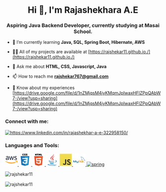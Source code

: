 <h1 align="center">Hi 👋, I'm Rajashekhara A.E</h1>
<h3 align="center">Aspiring Java Backend Developer, currently studying at Masai School.</h3>

- 🌱 I’m currently learning **Java, SQL, Spring Boot, Hibernate, AWS**

- 👨‍💻 All of my projects are available at [https://rajshekar11.github.io./](https://rajshekar11.github.io./)

- 💬 Ask me about **HTML, CSS, Javascript, Java**

- 📫 How to reach me **rajshekar767@gmail.com**

- 📄 Know about my experiences [https://drive.google.com/file/d/1nZMjqsM4jyKMqmJpIwaxHFlZPpQAbW7-/view?usp=sharing](https://drive.google.com/file/d/1nZMjqsM4jyKMqmJpIwaxHFlZPpQAbW7-/view?usp=sharing)

<h3 align="left">Connect with me:</h3>
<p align="left">
<a href="https://linkedin.com/in/https://www.linkedin.com/in/rajashekhar-a-e-322958150/" target="blank"><img align="center" src="https://raw.githubusercontent.com/rahuldkjain/github-profile-readme-generator/master/src/images/icons/Social/linked-in-alt.svg" alt="https://www.linkedin.com/in/rajashekhar-a-e-322958150/" height="30" width="40" /></a>
</p>

<h3 align="left">Languages and Tools:</h3>
<p align="left"> <a href="https://aws.amazon.com" target="_blank" rel="noreferrer"> <img src="https://raw.githubusercontent.com/devicons/devicon/master/icons/amazonwebservices/amazonwebservices-original-wordmark.svg" alt="aws" width="40" height="40"/> </a> <a href="https://www.w3schools.com/css/" target="_blank" rel="noreferrer"> <img src="https://raw.githubusercontent.com/devicons/devicon/master/icons/css3/css3-original-wordmark.svg" alt="css3" width="40" height="40"/> </a> <a href="https://www.w3.org/html/" target="_blank" rel="noreferrer"> <img src="https://raw.githubusercontent.com/devicons/devicon/master/icons/html5/html5-original-wordmark.svg" alt="html5" width="40" height="40"/> </a> <a href="https://www.java.com" target="_blank" rel="noreferrer"> <img src="https://raw.githubusercontent.com/devicons/devicon/master/icons/java/java-original.svg" alt="java" width="40" height="40"/> </a> <a href="https://developer.mozilla.org/en-US/docs/Web/JavaScript" target="_blank" rel="noreferrer"> <img src="https://raw.githubusercontent.com/devicons/devicon/master/icons/javascript/javascript-original.svg" alt="javascript" width="40" height="40"/> </a> <a href="https://www.mysql.com/" target="_blank" rel="noreferrer"> <img src="https://raw.githubusercontent.com/devicons/devicon/master/icons/mysql/mysql-original-wordmark.svg" alt="mysql" width="40" height="40"/> </a> <a href="https://spring.io/" target="_blank" rel="noreferrer"> <img src="https://www.vectorlogo.zone/logos/springio/springio-icon.svg" alt="spring" width="40" height="40"/> </a> </p>

<p><img align="center" src="https://github-readme-stats.vercel.app/api/top-langs?username=rajshekar11&show_icons=true&locale=en&layout=compact" alt="rajshekar11" /></p>

<p><img align="center" src="https://github-readme-streak-stats.herokuapp.com/?user=rajshekar11&" alt="rajshekar11" /></p>
